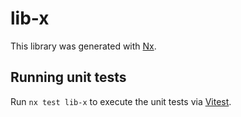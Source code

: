 # lib-x

This library was generated with [Nx](https://nx.dev).

## Running unit tests

Run `nx test lib-x` to execute the unit tests via [Vitest](https://vitest.dev/).
